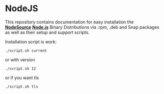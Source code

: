 # NodeJS

This repository contains documentation for easy installation the **[NodeSource](https://nodesource.com)** **[Node.js](http://nodejs.org)** Binary Distributions via .rpm, .deb and Snap packages as well as their setup and support scripts.

Installation script is work:

    ./script.sh current

or with version

    ./script.sh 12
    
or if you want tls
    
    ./script.sh tls
